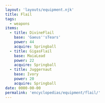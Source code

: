 ```yaml
---
layout: 'layouts/equipment.njk'
title: Flail
tags:
  - weapons
items:
  - title: DivineFlail
    base: 'Gaeus''sTears'
    power: 44
    acquire: Springball
  - title: GigasFlail
    base: MaiaLead
    power: 22
    acquire: Springball
  - title: Juggernaut
    base: Ivory
    power: 20
    acquire: Springball
date: 0000-00-00
permalink: 'encyclopedias/equipment/flail/'
---
```

